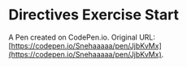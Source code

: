 # Directives Exercise Start

A Pen created on CodePen.io. Original URL: [https://codepen.io/Snehaaaaa/pen/JjbKvMx](https://codepen.io/Snehaaaaa/pen/JjbKvMx).


